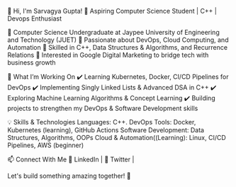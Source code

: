 👋 Hi, I'm Sarvagya Gupta!
🚀 Aspiring Computer Science Student | C++ | Devops Enthusiast 

🔹 Computer Science Undergraduate at Jaypee University of Engineering and Technology (JUET)
🔹 Passionate about DevOps, Cloud Computing, and Automation
🔹 Skilled in C++, Data Structures & Algorithms, and Recurrence Relations
🔹 Interested in Google Digital Marketing to bridge tech with business growth

📌 What I’m Working On
✔️ Learning Kubernetes, Docker, CI/CD Pipelines for DevOps
✔️ Implementing Singly Linked Lists & Advanced DSA in C++
✔️ Exploring Machine Learning Algorithms & Concept Learning
✔️ Building projects to strengthen my DevOps & Software Development skills

💡 Skills & Technologies
Languages: C++.
DevOps Tools: Docker, Kubernetes (learning), GitHub Actions
Software Development: Data Structures, Algorithms, OOPs
Cloud & Automation((Learning): Linux, CI/CD Pipelines, AWS (beginner)

📫 Connect With Me
🔗 LinkedIn | 🔗 Twitter | 

Let's build something amazing together! 🚀

